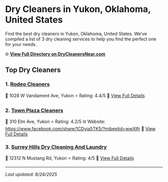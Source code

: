 # Dry Cleaners in Yukon, Oklahoma, United States

Find the best dry cleaners in Yukon, Oklahoma, United States. We've compiled a list of 3 dry cleaning services to help you find the perfect one for your needs.

🌐 **[View Full Directory on DryCleanersNear.com](https://drycleanersnear.com/city/US/Oklahoma/Yukon)**

## Top Dry Cleaners

### 1. [Rodeo Cleaners](https://drycleanersnear.com/dryCleaner/687d9fc27c4eddf67e47eef8/rodeo-cleaners)
📍 1028 W Vandament Ave, Yukon
⭐ Rating: 4.4/5
🔗 [View Full Details](https://drycleanersnear.com/dryCleaner/687d9fc27c4eddf67e47eef8/rodeo-cleaners)

### 2. [Town Plaza Cleaners](https://drycleanersnear.com/dryCleaner/687d9fd57c4eddf67e47ef94/town-plaza-cleaners)
📍 310 Elm Ave, Yukon
⭐ Rating: 4.2/5
🌐 Website: https://www.facebook.com/share/1CDyia5TK5/?mibextid=wwXIfr
🔗 [View Full Details](https://drycleanersnear.com/dryCleaner/687d9fd57c4eddf67e47ef94/town-plaza-cleaners)

### 3. [Surrey Hills Dry Cleaning And Laundry](https://drycleanersnear.com/dryCleaner/687d9fcd7c4eddf67e47ef5a/surrey-hills-dry-cleaning-and-laundry)
📍 12312 N Mustang Rd, Yukon
⭐ Rating: 4/5
🔗 [View Full Details](https://drycleanersnear.com/dryCleaner/687d9fcd7c4eddf67e47ef5a/surrey-hills-dry-cleaning-and-laundry)


---

*Last updated: 8/24/2025*
